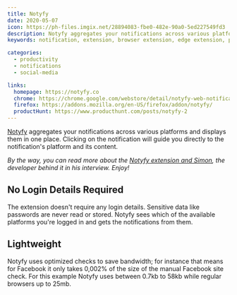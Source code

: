 ```yaml
---
title: Notyfy
date: 2020-05-07
icon: https://ph-files.imgix.net/28894083-fbe0-482e-90a0-5ed227549fd3
description: Notyfy aggregates your notifications across various platforms and displays them in one place.
keywords: notification, extension, browser extension, edge extension, producthunt, twitter, facebook

categories:
  - productivity
  - notifications
  - social-media

links:
  homepage: https://notyfy.co
  chrome: https://chrome.google.com/webstore/detail/notyfy-web-notifications/jchnjaoenbpjjnfgnfhfljcdfhmpljic
  firefox: https://addons.mozilla.org/en-US/firefox/addon/notyfy/
  productHunt: https://www.producthunt.com/posts/notyfy-2
---
```


[Notyfy](https://notyfy.co) aggregates your notifications across various platforms and displays them in one place. Clicking on the notification will guide you directly to the notification's platform and its content.

*By the way, you can read more about the [Notyfy extension and Simon](/blog/simon-from-notyfy/), the developer behind it in his interview. Enjoy!*


## No Login Details Required

The extension doesn't require any login details. Sensitive data like passwords are never read or stored. Notyfy sees which of the available platforms you're logged in and gets the notifications from them.


## Lightweight

Notyfy uses optimized checks to save bandwidth; for instance that means for Facebook it only takes 0,002% of the size of the manual Facebook site check. For this example Notyfy uses between 0.7kb to 58kb while regular browsers up to 25mb.

